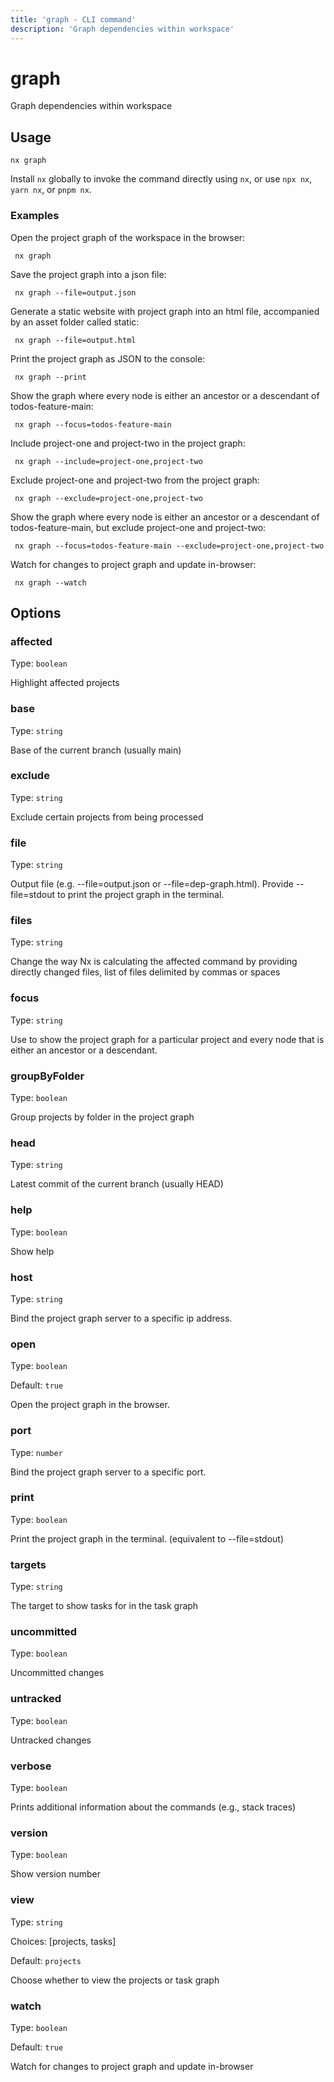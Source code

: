 ```yaml
---
title: 'graph - CLI command'
description: 'Graph dependencies within workspace'
---
```


# graph

Graph dependencies within workspace

## Usage

```shell
nx graph
```

Install `nx` globally to invoke the command directly using `nx`, or use `npx nx`, `yarn nx`, or `pnpm nx`.

### Examples

Open the project graph of the workspace in the browser:

```shell
 nx graph
```

Save the project graph into a json file:

```shell
 nx graph --file=output.json
```

Generate a static website with project graph into an html file, accompanied by an asset folder called static:

```shell
 nx graph --file=output.html
```

Print the project graph as JSON to the console:

```shell
 nx graph --print
```

Show the graph where every node is either an ancestor or a descendant of todos-feature-main:

```shell
 nx graph --focus=todos-feature-main
```

Include project-one and project-two in the project graph:

```shell
 nx graph --include=project-one,project-two
```

Exclude project-one and project-two from the project graph:

```shell
 nx graph --exclude=project-one,project-two
```

Show the graph where every node is either an ancestor or a descendant of todos-feature-main, but exclude project-one and project-two:

```shell
 nx graph --focus=todos-feature-main --exclude=project-one,project-two
```

Watch for changes to project graph and update in-browser:

```shell
 nx graph --watch
```

## Options

### affected

Type: `boolean`

Highlight affected projects

### base

Type: `string`

Base of the current branch (usually main)

### exclude

Type: `string`

Exclude certain projects from being processed

### file

Type: `string`

Output file (e.g. --file=output.json or --file=dep-graph.html). Provide --file=stdout to print the project graph in the terminal.

### files

Type: `string`

Change the way Nx is calculating the affected command by providing directly changed files, list of files delimited by commas or spaces

### focus

Type: `string`

Use to show the project graph for a particular project and every node that is either an ancestor or a descendant.

### groupByFolder

Type: `boolean`

Group projects by folder in the project graph

### head

Type: `string`

Latest commit of the current branch (usually HEAD)

### help

Type: `boolean`

Show help

### host

Type: `string`

Bind the project graph server to a specific ip address.

### open

Type: `boolean`

Default: `true`

Open the project graph in the browser.

### port

Type: `number`

Bind the project graph server to a specific port.

### print

Type: `boolean`

Print the project graph in the terminal. (equivalent to --file=stdout)

### targets

Type: `string`

The target to show tasks for in the task graph

### uncommitted

Type: `boolean`

Uncommitted changes

### untracked

Type: `boolean`

Untracked changes

### verbose

Type: `boolean`

Prints additional information about the commands (e.g., stack traces)

### version

Type: `boolean`

Show version number

### view

Type: `string`

Choices: [projects, tasks]

Default: `projects`

Choose whether to view the projects or task graph

### watch

Type: `boolean`

Default: `true`

Watch for changes to project graph and update in-browser
